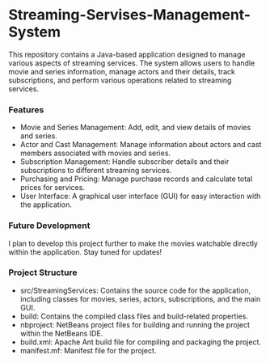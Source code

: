# Streaming-Servises-Management-System

This repository contains a Java-based application designed to manage various aspects of streaming services. The system allows users to handle movie and series information, manage actors and their details, track subscriptions, and perform various operations related to streaming services.

### Features

- Movie and Series Management: Add, edit, and view details of movies and series.
- Actor and Cast Management: Manage information about actors and cast members associated with movies and series.
- Subscription Management: Handle subscriber details and their subscriptions to different streaming services.
- Purchasing and Pricing: Manage purchase records and calculate total prices for services.
- User Interface: A graphical user interface (GUI) for easy interaction with the application.

### Future Development

I plan to develop this project further to make the movies watchable directly within the application. Stay tuned for updates!

### Project Structure

- src/StreamingServices: Contains the source code for the application, including classes for movies, series, actors, subscriptions, and the main GUI.
- build: Contains the compiled class files and build-related properties.
- nbproject: NetBeans project files for building and running the project within the NetBeans IDE.
- build.xml: Apache Ant build file for compiling and packaging the project.
- manifest.mf: Manifest file for the project.

